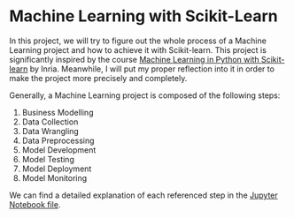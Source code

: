 # Machine Learning with Scikit-Learn

In this project, we will try to figure out the whole process of a Machine Learning project and how to achieve it with Scikit-learn. This project is significantly inspired by the course [Machine Learning in Python with Scikit-learn](https://inria.github.io/scikit-learn-mooc/index.html) by Inria. Meanwhile, I will put my proper reflection into it in order to make the project more precisely and completely.


Generally, a Machine Learning project is composed of the following steps:
<ol>
    <li>Business Modelling</li>
    <li>Data Collection</li>
    <li>Data Wrangling</li>
    <li>Data Preprocessing</li>
    <li>Model Development</li>
    <li>Model Testing</li>
    <li>Model Deployment</li>
    <li>Model Monitoring</li>
</ol>

We can find a detailed explanation of each referenced step in the [Jupyter Notebook file](ML_project.ipynb).


